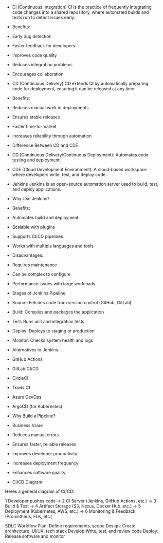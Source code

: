 - CI (Continuous Integration)
CI is the practice of frequently integrating code changes into a shared repository, where automated builds and tests run to detect issues early.

- Benefits:

- Early bug detection
- Faster feedback for developers
- Improves code quality
- Reduces integration problems
- Encourages collaboration



- CD (Continuous Delivery)
CD extends CI by automatically preparing code for deployment, ensuring it can be released at any time.

- Benefits:

- Reduces manual work in deployments
- Ensures stable releases
- Faster time-to-market
- Increases reliability through automation
- Difference Between CD and CDE

- CD (Continuous Delivery/Continuous Deployment): Automates code testing and deployment.
- CDE (Cloud Development Environment): A cloud-based workspace where developers write, test, and deploy code.


- Jenkins
Jenkins is an open-source automation server used to build, test, and deploy applications.

- Why Use Jenkins?
- Benefits:

- Automates build and deployment
- Scalable with plugins
- Supports CI/CD pipelines
- Works with multiple languages and tools


- Disadvantages:

- Requires maintenance
- Can be complex to configure
- Performance issues with large workloads


- Stages of Jenkins Pipeline
- Source: Fetches code from version control (GitHub, GitLab)
- Build: Compiles and packages the application
- Test: Runs unit and integration tests
- Deploy: Deploys to staging or production
- Monitor: Checks system health and logs


- Alternatives to Jenkins
- GitHub Actions
- GitLab CI/CD
- CircleCI
- Travis CI
- Azure DevOps
- ArgoCD (for Kubernetes)


- Why Build a Pipeline? 
- Business Value
- Reduces manual errors
- Ensures faster, reliable releases
- Improves developer productivity
- Increases deployment frequency
- Enhances software quality
- CI/CD Diagram


Heres a general diagram of CI/CD:

1 Developer pushes code →
2 CI Server (Jenkins, GitHub Actions, etc.) →
3 Build & Test →
4 Artifact Storage (S3, Nexus, Docker Hub, etc.) →
5 Deployment (Kubernetes, AWS, etc.) →
6 Monitoring & Feedback (Prometheus, ELK, etc.)

SDLC Workflow
Plan: Define requirements, scope
Design: Create architecture, UI/UX, tech stack
Develop:Write, test, and review code
Deploy: Release software and monitor